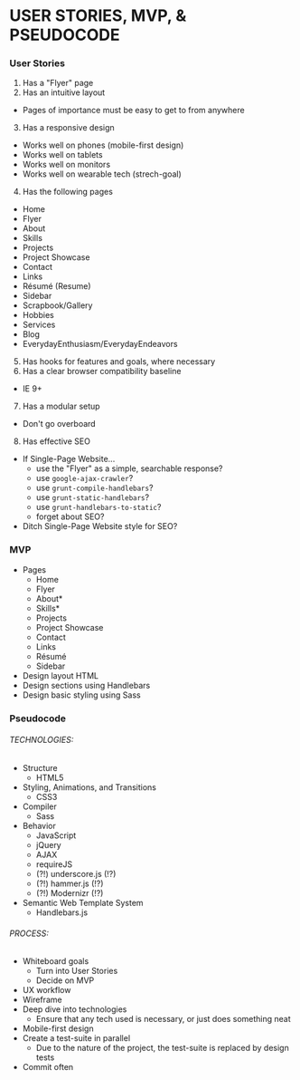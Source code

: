 <!-- Stories_MVP_Pseudocode.md -->

USER STORIES, MVP, & PSEUDOCODE
==========================================================================

### User Stories
1. Has a "Flyer" page
2. Has an intuitive layout
  - Pages of importance must be easy to get to from anywhere
3. Has a responsive design
  - Works well on phones (mobile-first design)
  - Works well on tablets
  - Works well on monitors
  - Works well on wearable tech (strech-goal)
4. Has the following pages
  - Home
  - Flyer
  - About
  - Skills
  - Projects
  - Project Showcase
  - Contact
  - Links
  - Résumé (Resume)
  - Sidebar
  - Scrapbook/Gallery
  - Hobbies
  - Services
  - Blog
  - EverydayEnthusiasm/EverydayEndeavors
5. Has hooks for features and goals, where necessary
6. Has a clear browser compatibility baseline
  - IE 9+
7. Has a modular setup
  - Don't go overboard
8. Has effective SEO
  - If Single-Page Website...
    - use the "Flyer" as a simple, searchable response?
    - use `google-ajax-crawler`?
    - use `grunt-compile-handlebars`?
    - use `grunt-static-handlebars`?
    - use `grunt-handlebars-to-static`?
    - forget about SEO?
  - Ditch Single-Page Website style for SEO?



### MVP
- Pages
  - Home
  - Flyer
  - About*
  - Skills*
  - Projects
  - Project Showcase
  - Contact
  - Links
  - Résumé
  - Sidebar
- Design layout HTML
- Design sections using Handlebars
- Design basic styling using Sass



### Pseudocode
###### TECHNOLOGIES:
- Structure
  - HTML5
- Styling, Animations, and Transitions
  - CSS3
- Compiler
  - Sass
- Behavior
  - JavaScript
  - jQuery
  - AJAX
  - requireJS
  - (?!) underscore.js (!?)
  - (?!) hammer.js (!?)
  - (?!) Modernizr (!?)
- Semantic Web Template System
  - Handlebars.js

###### PROCESS:
- Whiteboard goals
  - Turn into User Stories
  - Decide on MVP
- UX workflow
- Wireframe
- Deep dive into technologies
  - Ensure that any tech used is necessary, or just does something neat
- Mobile-first design
- Create a test-suite in parallel
  - Due to the nature of the project, the test-suite is replaced by design tests
- Commit often
